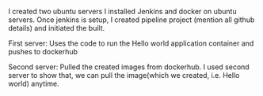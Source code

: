 I created two ubuntu servers 
I installed Jenkins and docker on ubuntu servers. 
Once jenkins is setup, I created pipeline project (mention all github details)
and initiated the built.

First server: 
Uses the code to run the Hello world application container and pushes to dockerhub

Second server:
Pulled the created images from dockerhub. 
I used second server to show that, we can pull the image(which we created, i.e. Hello world) anytime.
